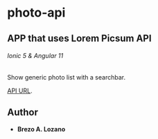 # photo-api
## APP that uses Lorem Picsum API
###### Ionic 5 & Angular 11

Show generic photo list with a searchbar.

[API URL](https://picsum.photos/).



## Author

* **Brezo A. Lozano**
